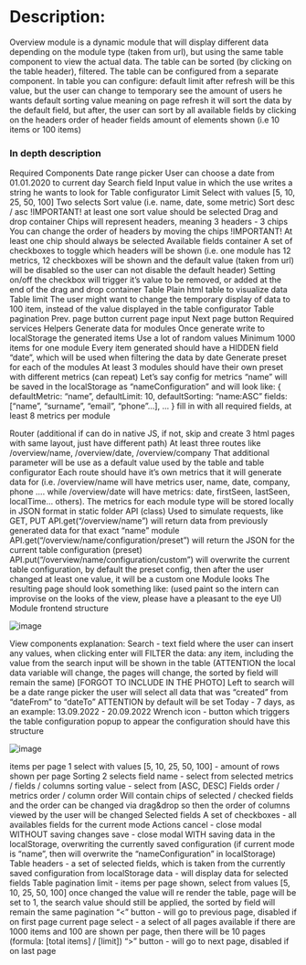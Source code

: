 # Description:
Overview module is a dynamic module that will display different data depending on the module type (taken from url), but using the same table component to view the actual data. The table can be sorted (by clicking on the table header), filtered. The table can be configured from a separate component. In table you can configure:
default limit
after refresh will be this value, but the user can change to temporary see the amount of users he wants
default sorting value
meaning on page refresh it will sort the data by the default field, but after, the user can sort by all available fields by clicking on the headers
order of header fields
amount of elements shown (i.e 10 items or 100 items)

### In depth description 

Required Components
Date range picker
User can choose a date from 01.01.2020 to current day
Search field
Input value in which the use writes a string he wants to look for
Table configurator
Limit
Select with values [5, 10, 25, 50, 100]
Two selects
Sort value (i.e. name, date, some metric)
Sort desc / asc
!IMPORTANT! at least one sort value should be selected
Drag and drop container
Chips will represent headers, meaning 3 headers - 3 chips
You can change the order of headers by moving the chips
!IMPORTANT! At least one chip should always be selected 
Available fields container
A set of checkboxes to toggle which headers will be shown (i.e. one module has 12 metrics, 12 checkboxes will be shown and the default value (taken from url) will be disabled so the user can not disable the default header)
Setting on/off the checkbox will trigger it’s value to be removed, or added at the end of the drag and drop container
Table
Plain html table to visualize data
Table limit 
The user might want to change the temporary display of data to 100 item, instead of the value displayed in the table configurator
Table pagination
Prev. page button
current page input
Next page button
Required services
Helpers
Generate data for modules
Once generate write to localStorage the generated items
Use a lot of random values
Minimum 1000 items for one module
Every item generated should have a HIDDEN field “date”, which will be used when filtering the data by date
Generate preset for each of the modules
At least 3 modules should have their own preset with different metrics (can repeat)
Let’s say config for metrics “name” will be saved in the localStorage as “nameConfiguration” and will look like: 
{
  defaultMetric: “name”,
  defaultLimit: 10,
  defaultSorting: “name:ASC”
  fields: [“name”, “surname”, “email”, “phone”...],
  …
}
fill in with all required fields, at least 8 metrics per module
  
Router (additional if can do in native JS, if not, skip and create 3 html pages with same layout, just have different path)
At least three routes like /overview/name, /overview/date, /overview/company
That additional parameter will be use as a default value used by the table and table configurator
Each route should have it’s own metrics that it will generate data for (i.e. /overview/name will have metrics user, name, date, company, phone …. while /overview/date will have metrics: date, firstSeen, lastSeen, localTime… others). The metrics for each module type will be stored locally in JSON format in static folder
API (class)
Used to simulate requests, like GET, PUT
API.get(“/overview/name”) will return data from previously generated data for that exact “name” module
API.get(“/overview/name/configuration/preset”) will return the JSON for the current table configuration (preset)
API.put(“/overview/name/configuration/custom”) will overwrite the current table configuration, by default the preset config, then after the user changed at least one value, it will be a custom one
Module looks
The resulting page should look something like: (used paint so the intern can improvise on the looks of the view, please have a pleasant to the eye UI)
Module frontend structure

![image](https://user-images.githubusercontent.com/79984990/232313494-005a78d6-3fa6-4a3b-8b91-06a15743a2c2.png)

View components explanation:
Search - text field where the user can insert any values, when clicking enter will FILTER the data: any item, including the value from the search input will be shown in the table (ATTENTION the local data variable will change, the pages will change, the sorted by field will remain the same)
[FORGOT TO INCLUDE IN THE PHOTO] Left to search will be a date range picker
the user will select all data that was “created” from “dateFrom” to “dateTo”
ATTENTION by default will be set Today - 7 days, as an example: 
13.09.2022 - 20.09.2022
Wrench icon - button which triggers the table configuration popup to appear
the configuration should have this structure

![image](https://user-images.githubusercontent.com/79984990/232313516-d4ff7f3f-bd5d-4b55-b8f0-31478340a51d.png)


items per page
1 select with values [5, 10, 25, 50, 100] - amount of rows shown per page
Sorting
2 selects
field name - select from selected metrics / fields / columns
sorting value - select from [ASC, DESC]
Fields order / metrics order / column order
Will contain chips of selected / checked fields and the order can be changed via drag&drop so then the order of columns viewed by the user will be changed
Selected fields
A set of checkboxes - all availables fields for the current mode
Actions
cancel - close modal WITHOUT saving changes
save - close modal WITH saving data in the localStorage, overwriting the currently saved configuration (if current mode is “name”, then will overwrite the “nameConfiguration” in localStorage)
Table
headers - a set of selected fields, which is taken from the currently saved configuration from localStorage
data - will display data for selected fields
Table pagination
limit - items per page shown, select from values [5, 10, 25, 50, 100]
once changed the value will re render the table, page will be set to 1, the search value should still be applied, the sorted by field will remain the same
pagination
“<” button - will go to previous page, disabled if on first page
current page select - a select of all pages available
if there are 1000 items and 100 are shown per page, then there will be 10 pages (formula: [total items] / [limit])
“>” button - will go to next page, disabled if on last page
